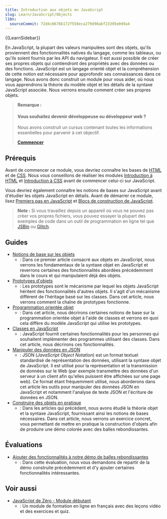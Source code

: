 ```yaml
---
title: Introduction aux objets en JavaScript
slug: Learn/JavaScript/Objects
l10n:
  sourceCommit: 72d4c8678b172f558eca279d98abf23395e0d9a4
---
```


{{LearnSidebar}}

En JavaScript, la plupart des valeurs manipulées sont des objets, qu'ils proviennent des fonctionnalités natives du langage, comme les tableaux, ou qu'ils soient fournis par les API du navigateur. Il est aussi possible de créer ses propres objets qui contiendront des propriétés avec des données ou des fonctions. JavaScript est un langage orienté objet et la compréhension de cette notion est nécessaire pour approfondir ses connaissances dans ce langage. Nous avons donc construit un module pour vous aider, où nous vous apprendrons la théorie du modèle objet et les détails de la syntaxe JavaScript associée. Nous verrons ensuite comment créer ses propres objets.

> **Remarque :**
>
> #### Vous souhaitez devenir développeuse ou développeur web ?
>
> Nous avons construit un cursus contenant toutes les informations essentielles pour parvenir à cet objectif.
>
> [**Commencer**](/fr/docs/Learn/Front-end_web_developer)

## Prérequis

Avant de commencer ce module, vous devriez connaître les bases de [HTML](/fr/docs/Glossary/HTML) et de [CSS](/fr/docs/Glossary/CSS). Nous vous conseillons de réaliser les modules [Introduction à HTML](/fr/docs/Learn/HTML/Introduction_to_HTML) et [Introduction à CSS](/fr/docs/Learn/CSS/First_steps) avant de commencer celui-ci sur JavaScript.

Vous devriez également connaître les notions de bases sur JavaScript avant d'étudier les objets JavaScript en détails. Avant de démarrer ce module, lisez [Premiers pas en JavaScript](/fr/docs/Learn/JavaScript/First_steps) et [Blocs de construction de JavaScript](/fr/docs/Learn/JavaScript/Building_blocks).

> **Note :** Si vous travaillez depuis un appareil où vous ne pouvez pas créer vos propres fichiers, vous pouvez essayer la plupart des exemples de code dans un outil de programmation en ligne tel que [JSBin](https://jsbin.com/) ou [Glitch](https://glitch.com/).

## Guides

- [Notions de base sur les objets](/fr/docs/Learn/JavaScript/Objects/Basics)
  - : Dans ce premier article consacré aux objets en JavaScript, nous verrons les fondamentaux de la syntaxe objet en JavaScript et reverrons certaines des fonctionnalités abordées précédemment dans le cours et qui manipulaient déjà des objets.
- [Prototypes d'objets](/fr/docs/Learn/JavaScript/Objects/Object_prototypes)
  - : Les prototypes sont le mécanisme par lequel les objets JavaScript héritent des fonctionnalités d'autres objets. Il s'agit d'un mécanisme différent de l'héritage basé sur les classes. Dans cet article, nous verrons comment la chaîne de prototypes fonctionne.
- [Programmation orientée objet](/fr/docs/Learn/JavaScript/Objects/Object-oriented_programming)
  - : Dans cet article, nous décrirons certaines notions de base sur la programmation orientée objet à l'aide de classes et verrons en quoi cela diffère du modèle JavaScript qui utilise les prototypes.
- [Classes en JavaScript](/fr/docs/Learn/JavaScript/Objects/Classes_in_JavaScript)
  - : JavaScript fournit certaines fonctionnalités pour les personnes qui souhaitent implémenter des programmes utilisant des classes. Dans cet article, nous décrirons ces fonctionnalités.
- [Manipuler des données en JSON](/fr/docs/Learn/JavaScript/Objects/JSON)
  - : JSON (<i lang="en">JavaScript Object Notation</i>) est un format textuel standardisé de représentation des données, utilisant la syntaxe objet de JavaScript. Il est utilisé pour la représentation et la transmission de données sur le Web (par exemple transmettre des données d'un serveur à un client afin qu'elles puissent être affichées sur une page web). Ce format étant fréquemment utilisé, nous aborderons dans cet article les outils pour manipuler des données JSON en JavaScript et notamment l'analyse de texte JSON et l'écriture de données en JSON.
- [Construire des objets en pratique](/fr/docs/Learn/JavaScript/Objects/Object_building_practice)
  - : Dans les articles qui précèdent, nous avons étudié la théorie objet et la syntaxe JavaScript, fournissant ainsi les notions de bases nécessaires. Dans cet article, nous verrons un exercice concret, vous permettant de mettre en pratique la construction d'objets afin de produire une démo colorée avec des balles rebondissantes.

## Évaluations

- [Ajouter des fonctionnalités à notre démo de balles rebondissantes](/fr/docs/Learn/JavaScript/Objects/Adding_bouncing_balls_features)
  - : Dans cette évaluation, nous vous demandons de repartir de la démo construite précédemment et d'y ajouter certaines fonctionnalités intéressantes.

## Voir aussi

- [JavaScript de Zéro - Module débutant](https://www.javascriptdezero.com/module-debutant)
  - : Un module de formation en ligne en français avec des leçons vidéo et des exercices et quiz.
